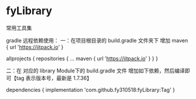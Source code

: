 # fyLibrary
常用工具集

gradle 远程依赖使用：
一：在项目根目录的 build.gradle 文件夹下 增加 maven { url 'https://jitpack.io' }

allprojects {
		repositories {
			...
			maven { url 'https://jitpack.io' }
		}
}

二：在 对应的 library Module下的 build.gradle 文件 增加如下依赖，然后编译即可【tag 表示版本号，最新是 1.7.36】

dependencies {
	        implementation 'com.github.fy310518:fyLibrary:Tag'
}
